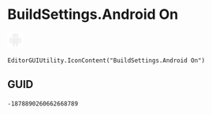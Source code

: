 # BuildSettings.Android On
![](/img/BuildSettings.Android%20On.png)

``` CSharp
EditorGUIUtility.IconContent("BuildSettings.Android On")
```
## GUID
```
-1878890260662668789
```
